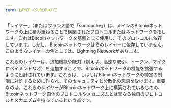 ```yaml
---
term: LAYER (SURCOUCHE)
---
```


「レイヤー」（またはフランス語で「surcouche」）は、メインのBitcoinネットワークの上に積み重ねることで構築されたプロトコルまたはネットワークを指します。これはBitcoinネットワークを基盤として使用し、そのプロトコルに依存しています。しかし、Bitcoinネットワークはそのレイヤーに依存していません。このようなレイヤーの例としては、Lightning Networkがあります。

これらのレイヤーは、追加機能や能力（例えば、高速な取引、トークン、マイクロペイメントなど）を追加することで、Bitcoinネットワークの機能を拡張するように設計されています。これらは、しばしばBitcoinネットワークの特定の制限に対処するために作られ、そのセキュリティと分散化の恩恵を受けます。重要なのは、これらのレイヤーがBitcoinネットワーク上に構築されているものの、Bitcoinネットワーク自体のプロトコルやメカニズムとは異なる独自のプロトコルとメカニズムを持っているという点です。